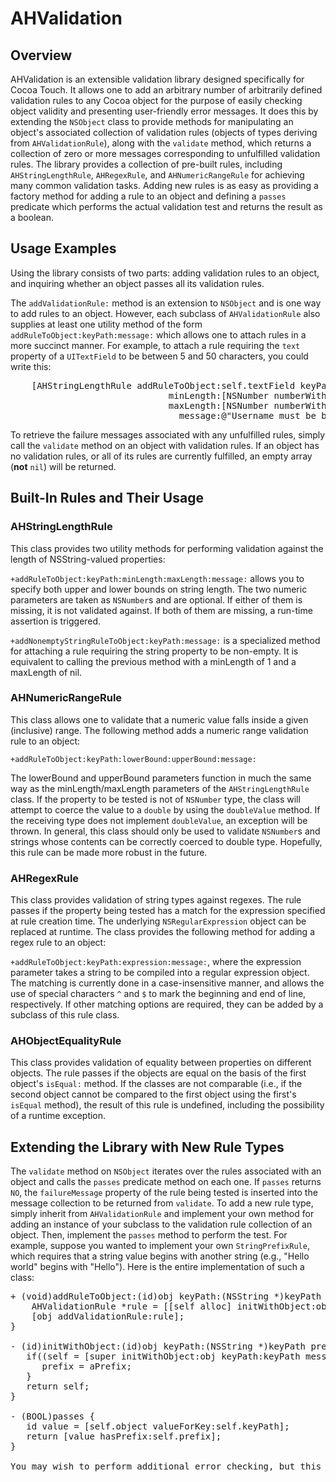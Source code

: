 # AHValidation

## Overview

AHValidation is an extensible validation library designed specifically for Cocoa Touch. It allows one to add an arbitrary number of arbitrarily defined validation rules to any Cocoa object for the purpose of easily checking object validity and presenting user-friendly error messages. It does this by extending the `NSObject` class to provide methods for manipulating an object's associated collection of validation rules (objects of types deriving from `AHValidationRule`), along with the `validate` method, which returns a collection of zero or more messages corresponding to unfulfilled validation rules. The library provides a collection of pre-built rules, including `AHStringLengthRule`, `AHRegexRule`, and `AHNumericRangeRule` for achieving many common validation tasks. Adding new rules is as easy as providing a factory method for adding a rule to an object and defining a `passes` predicate which performs the actual validation test and returns the result as a boolean.

## Usage Examples

Using the library consists of two parts: adding validation rules to an object, and inquiring whether an object passes all its validation rules.

The `addValidationRule:` method is an extension to `NSObject` and is one way to add rules to an object. However, each subclass of `AHValidationRule` also supplies at least one utility method of the form `addRuleToObject:keyPath:message:` which allows one to attach rules in a more succinct manner. For example, to attach a rule requiring the `text` property of a `UITextField` to be between 5 and 50 characters, you could write this:

<pre>
    [AHStringLengthRule addRuleToObject:self.textField keyPath:@"text" 
                              minLength:[NSNumber numberWithInteger:5] 
                              maxLength:[NSNumber numberWithInteger:50] 
                                message:@"Username must be between 5 and 50 characters"];
</pre>

To retrieve the failure messages associated with any unfulfilled rules, simply call the `validate` method on an object with validation rules. If an object has no validation rules, or all of its rules are currently fulfilled, an empty array (**not** `nil`) will be returned.

## Built-In Rules and Their Usage

### AHStringLengthRule

This class provides two utility methods for performing validation against the length of NSString-valued properties:

`+addRuleToObject:keyPath:minLength:maxLength:message:` allows you to specify both upper and lower bounds on string length. The two numeric parameters are taken as `NSNumber`s and are optional. If either of them is missing, it is not validated against. If both of them are missing, a run-time assertion is triggered.

`+addNonemptyStringRuleToObject:keyPath:message:` is a specialized method for attaching a rule requiring the string property to be non-empty. It is equivalent to calling the previous method with a minLength of 1 and a maxLength of nil.

### AHNumericRangeRule

This class allows one to validate that a numeric value falls inside a given (inclusive) range. The following method adds a numeric range validation rule to an object:

`+addRuleToObject:keyPath:lowerBound:upperBound:message:`

The lowerBound and upperBound parameters function in much the same way as the minLength/maxLength parameters of the `AHStringLengthRule` class. If the property to be tested is not of `NSNumber` type, the class will attempt to coerce the value to a `double` by using the `doubleValue` method. If the receiving type does not implement `doubleValue`, an exception will be thrown. In general, this class should only be used to validate `NSNumber`s and strings whose contents can be correctly coerced to double type. Hopefully, this rule can be made more robust in the future.

### AHRegexRule

This class provides validation of string types against regexes. The rule passes if the property being tested has a match for the expression specified at rule creation time. The underlying `NSRegularExpression` object can be replaced at runtime. The class provides the following method for adding a regex rule to an object:

`+addRuleToObject:keyPath:expression:message:`, where the expression parameter takes a string to be compiled into a regular expression object. The matching is currently done in a case-insensitive manner, and allows the use of special characters `^` and `$` to mark the beginning and end of line, respectively. If other matching options are required, they can be added by a subclass of this rule class.

### AHObjectEqualityRule

This class provides validation of equality between properties on different objects. The rule passes if the objects are equal on the basis of the first object's `isEqual:` method. If the classes are not comparable (i.e., if the second object cannot be compared to the first object using the first's `isEqual` method), the result of this rule is undefined, including the possibility of a runtime exception.

## Extending the Library with New Rule Types

The `validate` method on `NSObject` iterates over the rules associated with an object and calls the `passes` predicate method on each one. If `passes` returns `NO`, the `failureMessage` property of the rule being tested is inserted into the message collection to be returned from `validate`. To add a new rule type, simply inherit from `AHValidationRule` and implement your own method for adding an instance of your subclass to the validation rule collection of an object. Then, implement the `passes` method to perform the test. For example, suppose you wanted to implement your own `StringPrefixRule`, which requires that a string value begins with another string (e.g., "Hello world" begins with "Hello"). Here is the entire implementation of such a class:

<pre>
+ (void)addRuleToObject:(id)obj keyPath:(NSString *)keyPath prefix:(NSString *)aPrefix message:(NSString *)message {
    AHValidationRule *rule = [[self alloc] initWithObject:obj keyPath:keyPath prefix:prefix message:message];
    [obj addValidationRule:rule];
}

- (id)initWithObject:(id)obj keyPath:(NSString *)keyPath prefix:(NSString *)aPrefix message:(NSString *)message {
   if((self = [super initWithObject:obj keyPath:keyPath message:message])) {
      prefix = aPrefix;
   }
   return self;
}

- (BOOL)passes {
   id value = [self.object valueForKey:self.keyPath];
   return [value hasPrefix:self.prefix];
}

You may wish to perform additional error checking, but this is essentially all that is required to implement a custom rule. 
